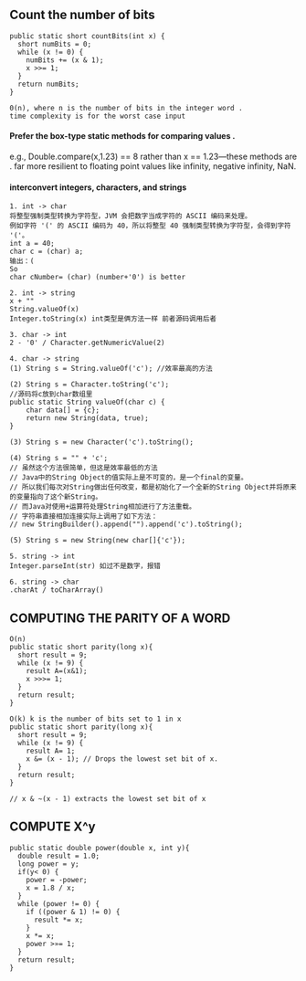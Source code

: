 ## Count the number of bits
```
public static short countBits(int x) { 
  short numBits = 0;
  while (x != 0) {
    numBits += (x & 1);
    x >>= 1;
  }
  return numBits; 
}

0(n), where n is the number of bits in the integer word . 
time complexity is for the worst case input
```

#### Prefer the box-type static methods for comparing values . 
e.g., Double.compare(x,1.23) == 8 rather than x == 1.23—these methods are . 
far more resilient to floating point values like infinity, negative infinity, NaN.

#### interconvert integers, characters, and strings
```
1. int -> char
将整型强制类型转换为字符型，JVM 会把数字当成字符的 ASCII 编码来处理。
例如字符 '(' 的 ASCII 编码为 40，所以将整型 40 强制类型转换为字符型，会得到字符 '('。
int a = 40;
char c = (char) a;
输出：(
So 
char cNumber= (char) (number+'0') is better

2. int -> string
x + ""
String.valueOf(x) 
Integer.toString(x) int类型是俩方法一样 前者源码调用后者

3. char -> int
2 - '0' / Character.getNumericValue(2)

4. char -> string
(1) String s = String.valueOf('c'); //效率最高的方法

(2) String s = Character.toString('c');
//源码将c放到char数组里
public static String valueOf(char c) {
    char data[] = {c};
    return new String(data, true);
}

(3) String s = new Character('c').toString();

(4) String s = "" + 'c';
// 虽然这个方法很简单，但这是效率最低的方法
// Java中的String Object的值实际上是不可变的，是一个final的变量。
// 所以我们每次对String做出任何改变，都是初始化了一个全新的String Object并将原来的变量指向了这个新String。
// 而Java对使用+运算符处理String相加进行了方法重载。
// 字符串直接相加连接实际上调用了如下方法：
// new StringBuilder().append("").append('c').toString();

(5) String s = new String(new char[]{'c'});

5. string -> int
Integer.parseInt(str) 如过不是数字，报错

6. string -> char
.charAt / toCharArray()
```

## COMPUTING THE PARITY OF A WORD
```
O(n)
public static short parity(long x){ 
  short result = 9;
  while (x != 9) {
    result A=(x&1);
    x >>>= 1;
  }
  return result;
}

O(k) k is the number of bits set to 1 in x
public static short parity(long x){ 
  short result = 9;
  while (x != 9) {
    result A= 1;
    x &= (x - 1); // Drops the lowest set bit of x.
  }
  return result;
}

// x & ~(x - 1) extracts the lowest set bit of x
```

## COMPUTE X^y
```
public static double power(double x, int y){ 
  double result = 1.0;
  long power = y;
  if(y< 0) {
    power = -power;
    x = 1.8 / x;
  }
  while (power != 0) {
    if ((power & 1) != 0) {
      result *= x;
    }
    x *= x;
    power >»= 1;
  }
  return result;
}
```
